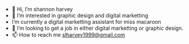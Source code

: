 - 👋 Hi, I’m shannon harvey
- 👀 I’m interested in graphic design and digital marketting 
-   I’m currently a digital marketting assistant for miss macaroon
- 💞️ I’m looking to get a job in either digital marketting or graphic design.
- 📫 How to reach me slharvey1999@gmail.com

<!---
DESIGNshan/DESIGNshan is a ✨ special ✨ repository because its `README.md` (this file) appears on your GitHub profile.
You can click the Preview link to take a look at your changes.
--->
